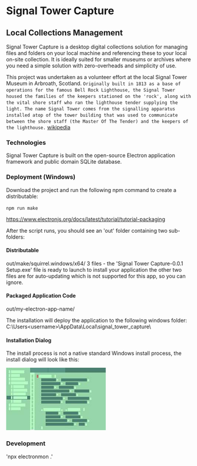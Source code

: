 # Signal Tower Capture

## Local Collections Management

Signal Tower Capture is a desktop digital collections solution for managing 
files and folders on your local machine and referencing these to your
local on-site collection. It is ideally suited for smaller museums or
archives where you need a simple solution with zero-overheads and simplicity
of use.

This project was undertaken as a volunteer effort at the local
Signal Tower Museum in Arbroath, Scotland.
`
Originally built in 1813 as a base of operations for the famous Bell Rock Lighthouse, the Signal Tower housed the families of the keepers stationed on the 'rock', along with the vital shore staff who ran the lighthouse tender supplying the light. The name Signal Tower comes from the signalling apparatus installed atop of the tower building that was used to communicate between the shore staff (the Master Of The Tender) and the keepers of the lighthouse. `
[wikipedia](https://en.wikipedia.org/wiki/Signal_Tower_Museum)


### Technologies
Signal Tower Capture is built on the open-source Electron application framework 
and public domain SQLite database.


### Deployment (Windows)
Download the project and run the following npm command to create a distributable:

`npm run make`

https://www.electronjs.org/docs/latest/tutorial/tutorial-packaging


After the script runs, you should see an 'out' folder containing two sub-folders:

#### Distributable
  out/make/squirrel.windows/x64/
   3 files - the 'Signal Tower Capture-0.0.1 Setup.exe' file is ready to launch to install your application
   the other two files are for auto-updating which is not supported for this app, so you can ignore.

#### Packaged Application Code
  out/my-electron-app-name/

The installation will deploy the application to the following windows folder:
C:\Users\<username>\AppData\Local\signal_tower_capture\

#### Installation Dialog
The install process is not a native standard Windows install process, the install dialog will look 
like this:

![electron install dialog](electron-install.jpg)

### Development
'npx electronmon .'

